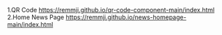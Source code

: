 1.QR Code
https://remmji.github.io/qr-code-component-main/index.html
2.Home News Page
https://remmji.github.io/news-homepage-main/index.html
